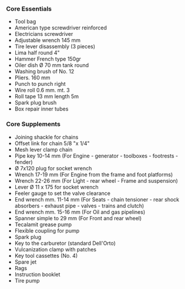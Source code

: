 ### Core Essentials
- Tool bag
- American type screwdriver reinforced
- Electricians screwdriver
- Adjustable wrench 145 mm
- Tire lever disassembly (3 pieces)
- Lima half round 4"
- Hammer French type 150gr
- Oiler dish Ø 70 mm tank round
- Washing brush of No. 12
- Pliers. 160 mm
- Punch to punch right
- Wire roll 0.6 mm. mt. 3
- Roll tape 13 mm length 5m
- Spark plug brush
- Box repair inner tubes

### Core Supplements
- Joining shackle for chains
- Offset link for chain 5/8 "x 1/4"
- Mesh lever clamp chain
- Pipe key 10-14 mm (For Engine - generator - toolboxes - footrests - fender)
- Ø 7x120 plug for socket wrench
- Wrench 17-19 mm (For Engine from the frame and foot platforms)
- Wrench 22-26 mm (For Light - rear wheel - Frame and suspension)
- Lever Ø 11 x 175 for socket wrench
- Feeler gauge to set the valve clearance
- End wrench mm. 11-14 mm (For Seats - chain tensioner - rear shock absorbers - exhaust pipe - valves - trains and clutch)
- End wrench mm. 15-16 mm (For Oil and gas pipelines)
- Spanner simple to 29 mm (For Front and rear wheel)
- Tecalamit grease pump
- Flexible coupling for pump
- Spark plug
- Key to the carburetor (standard Dell'Orto)
- Vulcanization clamp with patches
- Key tool cassettes (No. 4)
- Spare jet
- Rags
- Instruction booklet
- Tire pump
